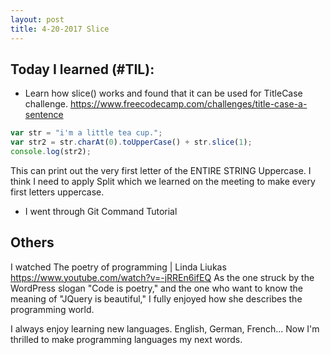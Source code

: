 ```yaml
---
layout: post
title: 4-20-2017 Slice
---
```


## Today I learned (#TIL):

- Learn how slice() works and found that it can be used for TitleCase challenge.
https://www.freecodecamp.com/challenges/title-case-a-sentence

```javascript
var str = "i'm a little tea cup.";
var str2 = str.charAt(0).toUpperCase() + str.slice(1);
console.log(str2);
```

This can print out the very first letter of the ENTIRE STRING Uppercase.
I think I need to apply Split which we learned on the meeting to make every first letters uppercase.

- I went through Git Command Tutorial

## Others
I watched The poetry of programming | Linda Liukas 
https://www.youtube.com/watch?v=-jRREn6ifEQ
As the one struck by the WordPress slogan "Code is poetry,"
and the one who want to know the meaning of "JQuery is beautiful,"
I fully enjoyed how she describes the programming world.

I always enjoy learning new languages. English, German, French...
Now I'm thrilled to make programming languages my next words.




